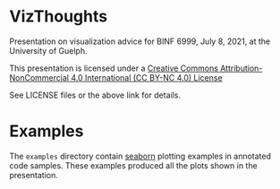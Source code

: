 # VizThoughts

Presentation on visualization advice for BINF 6999, July 8, 2021, at the University of Guelph.

This presentation is licensed under a
[Creative Commons Attribution-NonCommercial 4.0 International (CC BY-NC 4.0) License](https://creativecommons.org/licenses/by-nc/4.0/)

See LICENSE files or the above link for details.

# Examples

The `examples` directory contain [seaborn](https://seaborn.pydata.org/) plotting examples in annotated code samples.  These examples produced all the plots shown in the presentation.

